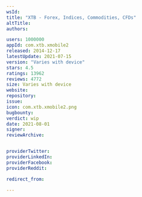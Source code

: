 ```yaml
---
wsId: 
title: "XTB - Forex, Indices, Commodities, CFDs"
altTitle: 
authors:

users: 1000000
appId: com.xtb.xmobile2
released: 2014-12-17
latestUpdate: 2021-07-15
version: "Varies with device"
stars: 4.5
ratings: 13962
reviews: 4772
size: Varies with device
website: 
repository: 
issue: 
icon: com.xtb.xmobile2.png
bugbounty: 
verdict: wip
date: 2021-08-01
signer: 
reviewArchive:


providerTwitter: 
providerLinkedIn: 
providerFacebook: 
providerReddit: 

redirect_from:

---
```



